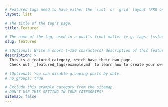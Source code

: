 ```yaml
---
# Featured tags need to have either the `list` or `grid` layout (PRO only).
layout: list

# The title of the tag's page.
title: Featured

# The name of the tag, used in a post's front matter (e.g. tags: [<slug>]).
slug: featured

# (Optional) Write a short (~150 characters) description of this featured tag.
description: >
  This is a featured category, which have their own page.
  Check out `_featured_tags/example.md` to learn how to create your own.

# (Optional) You can disable grouping posts by date.
# no_groups: true

# Exclude this example category from the sitemap.
# DON'T USE THIS SETTING IN YOUR CATEGORIES!
sitemap: false
---
```

